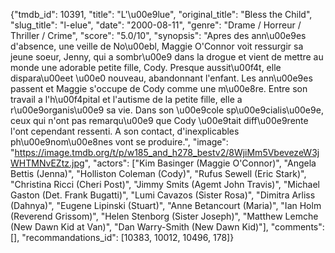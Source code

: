 {"tmdb_id": 10391, "title": "L'\u00e9lue", "original_title": "Bless the Child", "slug_title": "l-elue", "date": "2000-08-11", "genre": "Drame / Horreur / Thriller / Crime", "score": "5.0/10", "synopsis": "Apres des ann\u00e9es d'absence, une veille de No\u00ebl, Maggie O'Connor voit ressurgir sa jeune soeur, Jenny, qui a sombr\u00e9 dans la drogue et vient de mettre au monde une adorable petite fille, Cody. Presque aussit\u00f4t, elle dispara\u00eet \u00e0 nouveau, abandonnant l'enfant. Les ann\u00e9es passent et Maggie s'occupe de Cody comme une m\u00e8re. Entre son travail a l'h\u00f4pital et l'autisme de la petite fille, elle a r\u00e9organis\u00e9 sa vie. Dans son \u00e9cole sp\u00e9cialis\u00e9e, ceux qui n'ont pas remarqu\u00e9 que Cody \u00e9tait diff\u00e9rente l'ont cependant ressenti. A son contact, d'inexplicables ph\u00e9nom\u00e8nes vont se produire.", "image": "https://image.tmdb.org/t/p/w185_and_h278_bestv2/8WjiMm5VbevezeW3jWHTMNvEZtz.jpg", "actors": ["Kim Basinger (Maggie O'Connor)", "Angela Bettis (Jenna)", "Holliston Coleman (Cody)", "Rufus Sewell (Eric Stark)", "Christina Ricci (Cheri Post)", "Jimmy Smits (Agemt John Travis)", "Michael Gaston (Det. Frank Bugatti)", "Lumi Cavazos (Sister Rosa)", "Dimitra Arliss (Dahnya)", "Eugene Lipinski (Stuart)", "Anne Betancourt (Maria)", "Ian Holm (Reverend Grissom)", "Helen Stenborg (Sister Joseph)", "Matthew Lemche (New Dawn Kid at Van)", "Dan Warry-Smith (New Dawn Kid)"], "comments": [], "recommandations_id": [10383, 10012, 10496, 178]}